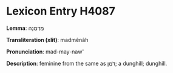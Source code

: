 # Lexicon Entry H4087

**Lemma**: מַדְמֵנָה

**Transliteration (xlit)**: madmênâh

**Pronunciation**: mad-may-naw'

**Description**:
feminine from the same as דֹּמֶן; a dunghill; dunghill.
